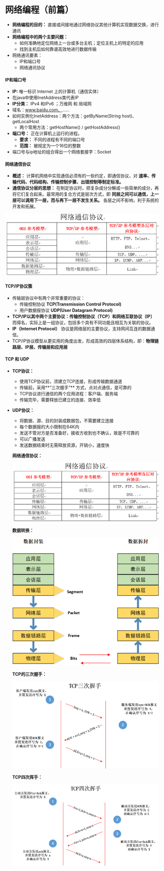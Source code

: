 # 网络编程（前篇）

* **网络编程的目的：** 直接或间接地通过网络协议其他计算机实现数据交换，进行通讯
* **网络编程中的两个主要问题：**
  * 如何准确地定位网络上一台或多台主机；定位主机上的特定的应用
  * 找到主机后如何靠谱高效地进行数据传输
* 网络通讯要素：
  * IP和端口号
  * 网络通讯协议

#### IP和端口号

* **IP:** 唯一标识 Internet 上的计算机（通信实体）
* 在java中使用InetAddress类代表IP
* **IP分类：** IPv4 和IPv6 ；万维网 和 局域网
* 域名：www.baidu.com、......
* 如何实例化InetAddress：两个方法：getByName(String host)、getLocalHost
  * 两个常用方法：getHostName() / getHostAddress()
* **端口号：** 正在计算机上运行的进程。
  * **要求：** 不同的进程有不同的端口号
  * **范围：** 被规定为一个16位的整数
* 端口号与ip地址的组合得出一个网络套接字：Socket

#### 网络通信协议

* **概述：** 计算机网络中实现通信必须有的一些约定，即通信协议，对 **速率、传输代码、代码结构、传输控制步骤、出错控制等制定标准。** 
* **通信协议分层的思想：** 在制定协议时，把复杂成分分解成一些简单的成分，再将它们复合起来。最常用的复合方式是层次方式，即 **同层之间可以通信，上一层可以调用下一层，而与再下一层不发生关系。** 各层之间不影响，利于系统的开发和拓展。

<img src="../image/网络通信协议.png" alt="网络通信协议.png" style="zoom:80%;" />

#### TCP/IP协议簇

* 传输层协议中有两个非常重要的协议：
  * 传输控制协议 **TCP(Transmission Control Protocol)**
  * 用户数据报协议 **UDP(User Datagram Protocol)** 
* **TCP/IP以其中两个主要协议：传输控制协议（TCP）和网络互联协议（IP）** 而得名，实际上是一组协议，包括多个具有不同功能且相互为关联的协议。
* **IP（Internet Protocol）** 协议是网络层的主要协议，支持网间互连的数据通信。
* TCP/IP协议模型从更实用的角度出发，形成高效的四层体系结构，即：**物理链路层、IP层、传输层和应用层** 

#### TCP 和 UDP

* **TCP协议：**
  * 使用TCP协议前，须建立TCP连接，形成传输数据通道
  * 传输前，采用**“三次握手”** 方式，点对点通信，是可靠的
  * TCP协议进行通信的两个应用进程：客户端、服务端
  * 传输完毕，需要释放已建立的连接、效率低
  
* **UDP协议：**
  * 将数据、源、目的封装成数据包，不需要建立连接
  * 每个数据报的大小限制在64K内
  * 发送不管对方是否准备好，接收方收到也不确认，故是不可靠的
  * 可以广播发送
  * 发送数据结束时无需释放资源，开销小，速度快
  
  **网络通信协议：**
  
  <img src="../image/网络通信协议.png" alt="网络通信协议.png" style="zoom:80%;" />
  
  **数据转换：**
  
  <img src="../image/数据转换.png" alt="数据转换.png" style="zoom:80%;" />
  
  **TCP的三次握手：**
  
  <img src="../image/TCP三次握手.png" alt="TCP三次握手.png" style="zoom:80%;" />
  
  **TCP四次挥手：**
  
  <img src="../image/TCP四次挥手.png" alt="TCP四次挥手.png" style="zoom:80%;" />
